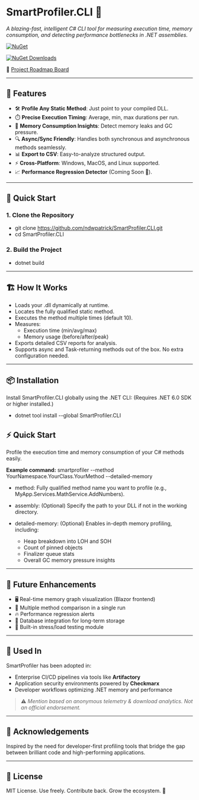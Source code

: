 # SmartProfiler.CLI 🚀

_A blazing-fast, intelligent C# CLI tool for measuring execution time, memory consumption, and detecting performance bottlenecks in .NET assemblies._

[![NuGet](https://img.shields.io/nuget/v/SmartProfiler.CLI.svg)](https://www.nuget.org/packages/SmartProfiler.CLI)

[![NuGet Downloads](https://img.shields.io/nuget/dt/SmartProfiler.CLI.svg)](https://www.nuget.org/packages/SmartProfiler.CLI)

💼 [Project Roadmap Board](https://github.com/users/ndwpatrick/projects/1/views/1)

---

## 📌 Features

- 🛠️ **Profile Any Static Method**: Just point to your compiled DLL.
- ⏱️ **Precise Execution Timing**: Average, min, max durations per run.
- 🧠 **Memory Consumption Insights**: Detect memory leaks and GC pressure.
- 🔍 **Async/Sync Friendly**: Handles both synchronous and asynchronous methods seamlessly.
- 📊 **Export to CSV**: Easy-to-analyze structured output.
- ⚡ **Cross-Platform**: Windows, MacOS, and Linux supported.
- 📈 **Performance Regression Detector** (Coming Soon 🚧).

---

## 🚀 Quick Start

### 1. Clone the Repository

- git clone https://github.com/ndwpatrick/SmartProfiler.CLI.git
- cd SmartProfiler.CLI

### 2. Build the Project

- dotnet build

---

## 🏗️ How It Works

- Loads your .dll dynamically at runtime.
- Locates the fully qualified static method.
- Executes the method multiple times (default 10).
- Measures:
  - Execution time (min/avg/max)
  - Memory usage (before/after/peak)
- Exports detailed CSV reports for analysis.
- Supports async and Task-returning methods out of the box. No extra configuration needed.

---

## 📦 **Installation**

Install SmartProfiler.CLI globally using the .NET CLI: (Requires .NET 6.0 SDK or higher installed.)

- dotnet tool install --global SmartProfiler.CLI

## ⚡ **Quick Start**

Profile the execution time and memory consumption of your C# methods easily.

**Example command:** smartprofiler --method YourNamespace.YourClass.YourMethod --detailed-memory

- method: Fully qualified method name you want to profile (e.g., MyApp.Services.MathService.AddNumbers).

- assembly: (Optional) Specify the path to your DLL if not in the working directory.

- detailed-memory: (Optional) Enables in-depth memory profiling, including:
  - Heap breakdown into LOH and SOH
  - Count of pinned objects
  - Finalizer queue stats
  - Overall GC memory pressure insights

---

## 🎯 Future Enhancements

- 🖥️ Real-time memory graph visualization (Blazor frontend)
- 📜 Multiple method comparison in a single run
- 🔥 Performance regression alerts
- 💾 Database integration for long-term storage
- 🧪 Built-in stress/load testing module

---

## :handshake: Used In

SmartProfiler has been adopted in:

- Enterprise CI/CD pipelines via tools like **Artifactory**
- Application security environments powered by **Checkmarx**
- Developer workflows optimizing .NET memory and performance

> ⚠️ _Mention based on anonymous telemetry & download analytics. Not an official endorsement._

---

## 🙌 Acknowledgements

Inspired by the need for developer-first profiling tools that bridge the gap between brilliant code and high-performing applications.

---

## 📜 License

MIT License.
Use freely. Contribute back. Grow the ecosystem. 🌱
